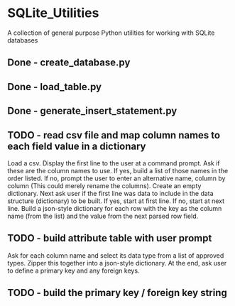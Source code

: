 # SQLite_Utilities

A collection of general purpose Python utilities for working with SQLite databases

## Done - create_database.py
## Done - load_table.py
## Done - generate_insert_statement.py
## TODO - read csv file and map column names to each field value in a dictionary
Load a csv.  Display the first line to the user at a command prompt.  Ask if these are the column names to use.
If yes, build a list of those names in the order listed.  If no, prompt the user to enter an alternative name, column by column (This could merely rename the columns).
Create an empty dictionary.
Next ask user if the first line was data to include in the data structure (dictionary) to be built.  If yes, start at first line.  If no, start at next line.  Build a json-style dictionary for each row with the key as the column name (from the list) and the value from the next parsed row field.
## TODO - build attribute table with user prompt
Ask for each column name and select its data type from a list of approved types.  Zipper this together into a json-style dictionary.  At the end, ask user to define a primary key and any foreign keys.
## TODO - build the primary key / foreign key string
